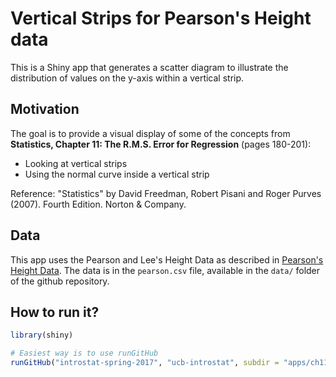 # Vertical Strips for Pearson's Height data

This is a Shiny app that generates a scatter diagram to illustrate the 
distribution of values on the y-axis within a vertical strip.


## Motivation

The goal is to provide a visual display of some of the concepts from 
__Statistics, Chapter 11: The R.M.S. Error for Regression__ (pages 180-201):

- Looking at vertical strips
- Using the normal curve inside a vertical strip

Reference: "Statistics" by David Freedman, Robert Pisani and Roger 
Purves (2007). Fourth Edition. Norton & Company.


## Data

This app uses the Pearson and Lee's Height Data as described in 
[Pearson's Height Data](http://www.math.uah.edu/stat/data/Pearson.csv). 
The data is in the `pearson.csv` file, available in the `data/` folder of 
the github repository.


## How to run it?


```R
library(shiny)

# Easiest way is to use runGitHub
runGitHub("introstat-spring-2017", "ucb-introstat", subdir = "apps/ch11-regression-strips")
```
